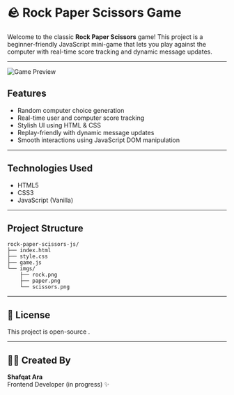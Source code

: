 # 🪨 Rock Paper Scissors Game

Welcome to the classic **Rock Paper Scissors** game! This project is a beginner-friendly JavaScript mini-game that lets you play against the computer with real-time score tracking and dynamic message updates.

---
![Game Preview](https://github.com/user-attachments/assets/dd6a0126-ba7e-4373-a7ce-750e5bf25fa6)


##  Features

-  Random computer choice generation
-  Real-time user and computer score tracking
-  Stylish UI using HTML & CSS
-  Replay-friendly with dynamic message updates
-  Smooth interactions using JavaScript DOM manipulation

---

##  Technologies Used

- HTML5  
- CSS3  
- JavaScript (Vanilla)

---

##  Project Structure

```
rock-paper-scissors-js/
├── index.html
├── style.css
├── game.js
└── imgs/
    ├── rock.png
    ├── paper.png
    └── scissors.png
```

---

## 📄 License

This project is open-source .

---

## 🙋‍♀ Created By

**Shafqat Ara**  
Frontend Developer (in progress) ✨  
